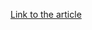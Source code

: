 [Link to the article](https://www.deepinstinct.com/blog/emotet-again-the-first-malspam-wave-of-2023)
